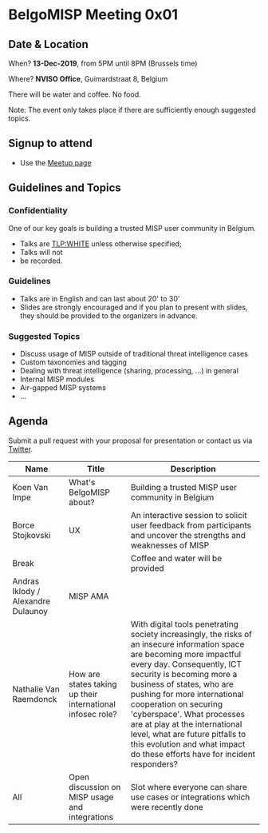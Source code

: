 # BelgoMISP Meeting 0x01

## Date & Location

When? **13-Dec-2019**, from 5PM until 8PM (Brussels time)

Where? **NVISO Office**, Guimardstraat 8, Belgium

There will be water and coffee. No food.

Note: The event only takes place if there are sufficiently enough suggested topics.

## Signup to attend

* Use the [Meetup page](https://www.meetup.com/BelgoMISP/events/266284763/)

## Guidelines and Topics

### Confidentiality

One of our key goals is building a trusted MISP user community in Belgium.

* Talks are [TLP:WHITE](https://www.first.org/tlp/) unless otherwise specified;
* Talks will not
*  be recorded. 

### Guidelines

* Talks are in English and can last about 20' to 30'
* Slides are strongly encouraged and if you plan to present with slides, they should be provided to the organizers in advance.

### Suggested Topics

* Discuss usage of MISP outside of traditional threat intelligence cases
* Custom taxonomies and tagging
* Dealing with threat intelligence (sharing, processing, ...) in general
* Internal MISP modules
* Air-gapped MISP systems
* ...

## Agenda

Submit a pull request with your proposal for presentation or contact us via [Twitter](https://twitter.com/belgomisp).

| Name | Title | Description   |
|------|-------|---------------|
| Koen Van Impe | What's BelgoMISP about? | Building a trusted MISP user community in Belgium |
| Borce Stojkovski | UX | An interactive session to solicit user feedback from participants and uncover the strengths and weaknesses of MISP  |
| Break | | Coffee and water will be provided |
| Andras Iklody / Alexandre Dulaunoy | MISP AMA |  |
| Nathalie Van Raemdonck | How are states taking up their international infosec role? | With digital tools penetrating society increasingly, the risks of an insecure information space are becoming more impactful every day. Consequently, ICT security is becoming more a business of states, who are pushing for more international cooperation on securing 'cyberspace'. What processes are at play at the international level, what are future pitfalls to this evolution and what impact do these efforts have for incident responders? |
| All | Open discussion on MISP usage and integrations | Slot where everyone can share use cases or integrations which were recently done |
